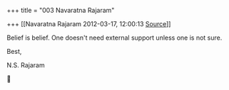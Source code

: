 +++
title = "003 Navaratna Rajaram"

+++
[[Navaratna Rajaram	2012-03-17, 12:00:13 [Source](https://groups.google.com/g/bvparishat/c/bxZ-mOGUEKo)]]





 Belief is belief. One doesn't need external support unless one is not sure.



Best,

N.S. Rajaram  
  




